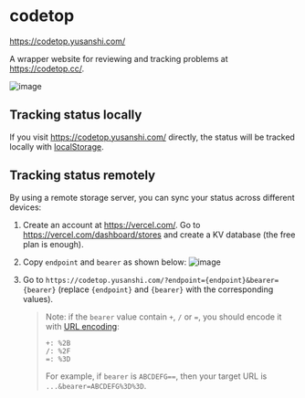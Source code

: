 # codetop

<https://codetop.yusanshi.com/>

A wrapper website for reviewing and tracking problems at <https://codetop.cc/>.

![image](https://github.com/yusanshi/codetop/assets/36265606/e3468724-2ac6-4c2b-a56a-bf3f675e49e0)


## Tracking status locally

If you visit <https://codetop.yusanshi.com/> directly, the status will be tracked locally with [localStorage](https://developer.mozilla.org/en-US/docs/Web/API/Window/localStorage).

## Tracking status remotely

By using a remote storage server, you can sync your status across different devices:

1. Create an account at <https://vercel.com/>. Go to <https://vercel.com/dashboard/stores> and create a KV database (the free plan is enough).

2. Copy `endpoint` and `bearer` as shown below:
![image](https://github.com/yusanshi/codetop/assets/36265606/62cd7610-5938-45cb-8e57-c9d523441167)

3. Go to `https://codetop.yusanshi.com/?endpoint={endpoint}&bearer={bearer}` (replace `{endpoint}` and `{bearer}` with the corresponding values).

   > Note: if the `bearer` value contain `+`, `/` or `=`, you should encode it with [URL encoding](https://en.wikipedia.org/wiki/Percent-encoding):
   >
   > ```
   > +: %2B
   > /: %2F
   > =: %3D
   > ```
   > For example, if `bearer` is `ABCDEFG==`,  then your target URL is `...&bearer=ABCDEFG%3D%3D`.
